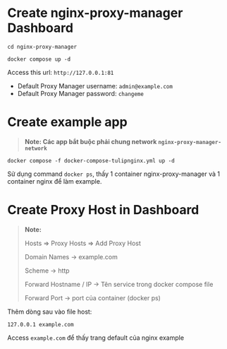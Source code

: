# Create nginx-proxy-manager Dashboard
`cd nginx-proxy-manager`

`docker compose up -d`


Access this url: `http://127.0.0.1:81`
* Default Proxy Manager username: `admin@example.com`
* Default Proxy Manager password: `changeme`

# Create example app

> **Note: Các app bắt buộc phải chung network `nginx-proxy-manager-network`**

`docker compose -f docker-compose-tulipnginx.yml up -d`

Sử dụng command `docker ps`, thấy 1 container nginx-proxy-manager và 1 container nginx để làm example.

# Create Proxy Host in Dashboard
> **Note:**
> 
> Hosts => Proxy Hosts => Add Proxy Host
> 
> Domain Names -> example.com
> 
> Scheme -> http
> 
> Forward Hostname / IP -> Tên service trong docker compose file
> 
> Forward Port -> port của container (docker ps)

Thêm dòng sau vào file host:

`127.0.0.1 example.com`

Access `example.com` để thấy trang default của nginx example
